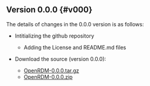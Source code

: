 Version 0.0.0     {#v000}
-------------

The details of changes in the 0.0.0 version is as follows:

+ Intitializing the github repository
   - Adding the License and README.md files

+ Download the source (version 0.0.0):
   - [OpenRDM-0.0.0.tar.gz](https://github.com/SinaMostafanejad/OpenRDM/archive/v0.0.0.tar.gz)
   - [OpenRDM-0.0.0.zip](https://github.com/SinaMostafanejad/OpenRDM/archive/v0.0.0.zip)
